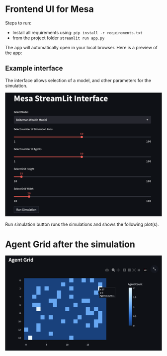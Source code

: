 # Frontend UI for Mesa

Steps to run:

- Install all requirements using: `pip install -r requirements.txt`
- from the project folder `streamlit run app.py`

The app will automatically open in your local browser. Here is a preview of the app: 

## Example interface
The interface allows selection of a model, and other parameters for the simulation.

![Main Interface](/data/inteface_boltmann.png?)

Run simulation button runs the simulations and shows the following plot(s).
# Agent Grid after the simulation
![alt text](data/grid.png?raw=true)
